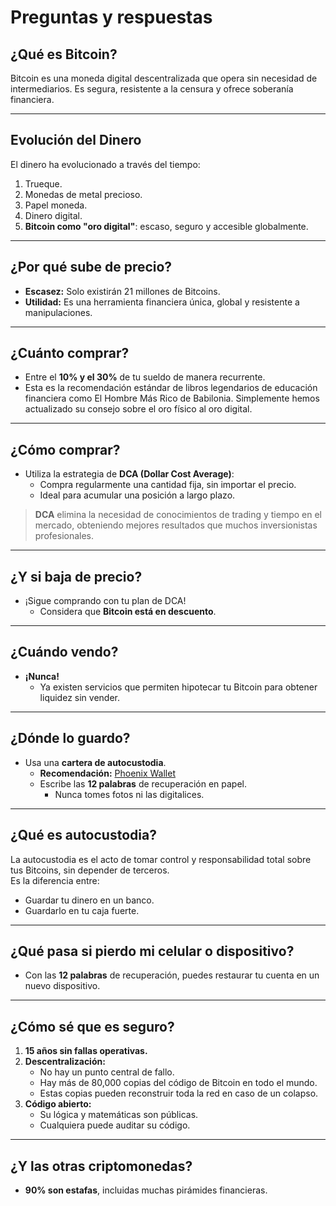 

# **Preguntas y respuestas**

## **¿Qué es Bitcoin?**
Bitcoin es una moneda digital descentralizada que opera sin necesidad de intermediarios. Es segura, resistente a la censura y ofrece soberanía financiera.

---

## **Evolución del Dinero**
El dinero ha evolucionado a través del tiempo:
1. Trueque.
2. Monedas de metal precioso.
3. Papel moneda.
4. Dinero digital.
5. **Bitcoin como "oro digital"**: escaso, seguro y accesible globalmente.

---

## **¿Por qué sube de precio?**
- **Escasez:** Solo existirán 21 millones de Bitcoins.
- **Utilidad:** Es una herramienta financiera única, global y resistente a manipulaciones.

---

## **¿Cuánto comprar?**
- Entre el **10% y el 30%** de tu sueldo de manera recurrente.
- Esta es la recomendación estándar de libros legendarios de educación financiera como El Hombre Más Rico de Babilonia. Simplemente hemos actualizado su consejo sobre el oro físico al oro digital.

---

## **¿Cómo comprar?**
- Utiliza la estrategia de **DCA (Dollar Cost Average)**:
  - Compra regularmente una cantidad fija, sin importar el precio.
  - Ideal para acumular una posición a largo plazo.

> **DCA** elimina la necesidad de conocimientos de trading y tiempo en el mercado, obteniendo mejores resultados que muchos inversionistas profesionales.

---

## **¿Y si baja de precio?**
- ¡Sigue comprando con tu plan de DCA!  
  - Considera que **Bitcoin está en descuento**.

---

## **¿Cuándo vendo?**
- **¡Nunca!**  
  - Ya existen servicios que permiten hipotecar tu Bitcoin para obtener liquidez sin vender.

---

## **¿Dónde lo guardo?**
- Usa una **cartera de autocustodia**.  
  - **Recomendación:** [Phoenix Wallet](https://phoenixwallet.org)
  - Escribe las **12 palabras** de recuperación en papel.  
    - Nunca tomes fotos ni las digitalices.

---

## **¿Qué es autocustodia?**
La autocustodia es el acto de tomar control y responsabilidad total sobre tus Bitcoins, sin depender de terceros.  
Es la diferencia entre:
- Guardar tu dinero en un banco.
- Guardarlo en tu caja fuerte.

---

## **¿Qué pasa si pierdo mi celular o dispositivo?**
- Con las **12 palabras** de recuperación, puedes restaurar tu cuenta en un nuevo dispositivo.

---

## **¿Cómo sé que es seguro?**
1. **15 años sin fallas operativas.**
2. **Descentralización:**  
   - No hay un punto central de fallo.  
   - Hay más de 80,000 copias del código de Bitcoin en todo el mundo.  
   - Estas copias pueden reconstruir toda la red en caso de un colapso.
3. **Código abierto:**  
   - Su lógica y matemáticas son públicas.  
   - Cualquiera puede auditar su código.

---

## **¿Y las otras criptomonedas?**
- **90% son estafas**, incluidas muchas pirámides financieras.  
